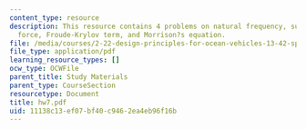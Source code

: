 ```yaml
---
content_type: resource
description: This resource contains 4 problems on natural frequency, surge excitation
  force, Froude-Krylov term, and Morrison?s equation.
file: /media/courses/2-22-design-principles-for-ocean-vehicles-13-42-spring-2005/11138c13ef07bf40c9462ea4eb96f16b_hw7.pdf
file_type: application/pdf
learning_resource_types: []
ocw_type: OCWFile
parent_title: Study Materials
parent_type: CourseSection
resourcetype: Document
title: hw7.pdf
uid: 11138c13-ef07-bf40-c946-2ea4eb96f16b
---
```

